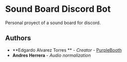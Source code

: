 # Sound Board Discord Bot

Personal proyect of a sound board for discord.


## Authors

* **Edgardo Alvarez Torres ** - *Creator* - [PurpleBooth](https://github.com/Etito)
* **Andres Herrera** - *Audio normalization* 
